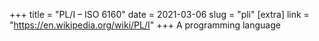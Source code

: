 +++
title = "PL/I – ISO 6160"
date = 2021-03-06
slug = "pli"
[extra]
link = "https://en.wikipedia.org/wiki/PL/I"
+++
A programming language

